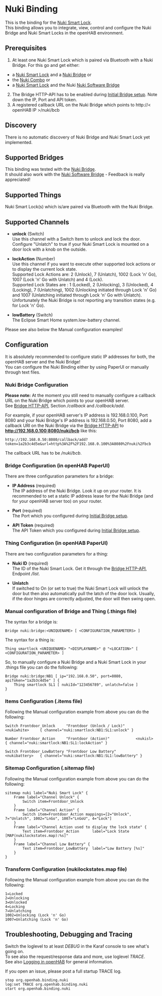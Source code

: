 # Nuki Binding



This is the binding for the [Nuki Smart Lock](https://nuki.io).  
This binding allows you to integrate, view, control and configure the Nuki Bridge and Nuki Smart Locks in the openHAB environment.  



## Prerequisites

1. At least one Nuki Smart Lock which is paired via Bluetooth with a Nuki Bridge. For this go and get either:
  * a [Nuki Smart Lock](https://nuki.io/en/smart-lock/) and a [Nuki Bridge](https://nuki.io/en/bridge/) or
  * the [Nuki Combo](https://nuki.io/en/shop/nuki-combo/) or
  * a [Nuki Smart Lock](https://nuki.io/en/smart-lock/) and the Nuki [Nuki Software Bridge](https://play.google.com/store/apps/details?id=io.nuki.bridge)
2. The Bridge HTTP-API has to be enabled during [Initial Bridge setup](https://nuki.io/en/support/bridge/bridge-setup/initial-bridge-setup/). Note down the IP, Port and API token.
3. A registered callback URL on the Nuki Bridge which points to http://< openHAB IP >/nuki/bcb



## Discovery

There is no automatic discovery of Nuki Bridge and Nuki Smart Lock yet implemented.



## Supported Bridges

This binding was tested with the [Nuki Bridge](https://nuki.io/en/bridge/).  
It should also work with the [Nuki Software Bridge](https://play.google.com/store/apps/details?id=io.nuki.bridge) - Feedback is really appreciated!  



## Supported Things

Nuki Smart Lock(s) which is/are paired via Bluetooth with the Nuki Bridge.



## Supported Channels

- **unlock** (Switch)  
Use this channel with a Switch Item to unlock and lock the door. Configure "Unlatch" to true if your Nuki Smart Lock is mounted on a door lock with a knob on the outside.

- **lockAction** (Number)  
Use this channel if you want to execute other supported lock actions or to display the current lock state.  
Supported Lock Actions are: 2 (Unlock), 7 (Unlatch), 1002 (Lock 'n' Go), 1007 (Lock 'n' Go with Unlatch) and 4 (Lock).  
Supported Lock States are : 1 (Locked), 2 (Unlocking), 3 (Unlocked), 4 (Locking), 7 (Unlatching), 1002 (Unlocking initiated through Lock 'n' Go) and 1007 (Unlatching initiated through Lock 'n' Go with Unlatch).  
Unfortunately the Nuki Bridge is not reporting any transition states (e.g. for Lock 'n' Go).

- **lowBattery** (Switch)  
The Eclipse Smart Home system.low-battery channel.

Please see also below the Manual configuration examples!



## Configuration

It is absolutely recommended to configure static IP addresses for both, the openHAB server and the Nuki Bridge!  
You can configure the Nuki Binding either by using PaperUI or manually through text files.



### Nuki Bridge Configuration

**Please note:** At the moment you still need to manually configure a callback URL on the Nuki Bridge which points to your openHAB server.  
See [Bridge HTTP-API](https://nuki.io/en/api/), Section */callback* and */callback/add*.  

For example, if your openHAB server's IP address is 192.168.0.100, Port 8080 and your Nuki Bridge's IP address is 192.168.0.50, Port 8080, add a callback URI on the Nuki Bridge via the [Bridge HTTP-API](https://nuki.io/en/api/) to **http://192.168.0.100:8080/nuki/bcb** like this:

```
http://192.168.0.50:8080/callback/add?token=1a2b3c4d5e&url=http%3A%2F%2F192.168.0.100%3A8080%2Fnuki%2Fbcb
```

The callback URL has to be */nuki/bcb*.



### Bridge Configuration (in openHAB PaperUI)

There are three configuration parameters for a bridge:
- **IP Address** (required)  
The IP address of the Nuki Bridge. Look it up on your router. It is recommended to set a static IP address lease for the Nuki Bridge (and for your openHAB server too) on your router.

- **Port** (required)  
The Port which you configured during [Initial Bridge setup](https://nuki.io/en/support/bridge/bridge-setup/initial-bridge-setup/).

- **API Token** (required)  
The API Token which you configured during [Initial Bridge setup](https://nuki.io/en/support/bridge/bridge-setup/initial-bridge-setup/).



### Thing Configuration (in openHAB PaperUI)

There are two configuration parameters for a thing:  
- **Nuki ID** (required)  
The ID of the Nuki Smart Lock. Get it through the [Bridge HTTP-API](https://nuki.io/en/api/), Endpoint */list*.

- **Unlatch**  
If switched to On (or set to true) the Nuki Smart Lock will unlock the door but then also automatically pull the latch of the door lock. Usually, if the door hinges are correctly adjusted, the door will then swing open.



### Manual configuration of Bridge and Thing (.things file)

The syntax for a bridge is:

```
Bridge nuki:bridge:<UNIQUENAME> [ <CONFIGURATION_PARAMETERS> ]
```

The syntax for a thing is:

```
Thing smartlock <UNIQUENAME> "<DISPLAYNAME>" @ "<LOCATION>" [ <CONFIGURATION_PARAMETER> ]
```

So, to manually configure a Nuki Bridge and a Nuki Smart Lock in your .things file you can do the following:

```
Bridge nuki:bridge:NB1 [ ip="192.168.0.50", port=8080, apiToken="1a2b3c4d5e" ] {
    Thing smartlock SL1 [ nukiId="123456789", unlatch=false ]
}
```



### Items Configuration (.items file)

Following the Manual configuration example from above you can do the following:

```
Switch Frontdoor_Unlock		"Frontdoor (Unlock / Lock)"		<nukiwhite>		{ channel="nuki:smartlock:NB1:SL1:unlock" }

Number Frontdoor_Action		"Frontdoor (Action)"			<nukisl>		{ channel="nuki:smartlock:NB1:SL1:lockAction" }

Switch Frontdoor_LowBattery	"Frontdoor Low Battery"			<nukibattery>	{ channel="nuki:smartlock:NB1:SL1:lowBattery" }
```

### Sitemap Configuration (.sitemap file)

Following the Manual configuration example from above you can do the following:

```
sitemap nuki label="Nuki Smart Lock" {
	Frame label="Channel Unlock" {
		Switch item=Frontdoor_Unlock
	}
	Frame label="Channel Action" {
		Switch item=Frontdoor_Action mappings=[2="Unlock", 7="Unlatch", 1002="LnGo", 1007="LnGoU", 4="Lock"]
	}
	Frame label="Channel Action used to display the lock state" {
		Text item=Frontdoor_Action		label="Lock State [MAP(nukilockstates.map):%s]"
	}
	Frame label="Channel Low Battery" {
		Text item=Frontdoor_LowBattery	label="Low Battery [%s]"
	}
}
```

### Transform Configuration (nukilockstates.map file)

Following the Manual configuration example from above you can do the following:

```
1=Locked
2=Unlocking
3=Unlocked
4=Locking
7=Unlatching
1002=Unlocking (Lock 'n' Go)
1007=Unlatching (Lock 'n' Go)
```



## Troubleshooting, Debugging and Tracing

Switch the loglevel to at least *DEBUG* in the Karaf console to see what's going on.  
To see also the request/response data and more, use loglevel *TRACE*.  
See also [Logging in openHAB](http://docs.openhab.org/administration/logging.html) for general information.  

If you open an issue, please post a full startup TRACE log.  

```
stop org.openhab.binding.nuki
log:set TRACE org.openhab.binding.nuki
start org.openhab.binding.nuki
```
